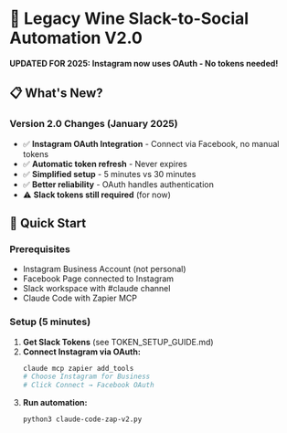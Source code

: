 # 🍷 Legacy Wine Slack-to-Social Automation V2.0

**UPDATED FOR 2025: Instagram now uses OAuth - No tokens needed!**

## 📋 What's New?

### Version 2.0 Changes (January 2025)
- ✅ **Instagram OAuth Integration** - Connect via Facebook, no manual tokens
- ✅ **Automatic token refresh** - Never expires
- ✅ **Simplified setup** - 5 minutes vs 30 minutes
- ✅ **Better reliability** - OAuth handles authentication
- ⚠️ **Slack tokens still required** (for now)

## 🚀 Quick Start

### Prerequisites
- Instagram Business Account (not personal)
- Facebook Page connected to Instagram
- Slack workspace with #claude channel
- Claude Code with Zapier MCP

### Setup (5 minutes)

1. **Get Slack Tokens** (see TOKEN_SETUP_GUIDE.md)
2. **Connect Instagram via OAuth:**
   ```bash
   claude mcp zapier add_tools
   # Choose Instagram for Business
   # Click Connect → Facebook OAuth
   ```
3. **Run automation:**
   ```bash
   python3 claude-code-zap-v2.py
   ```